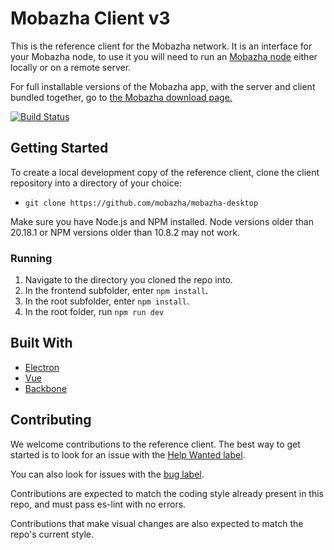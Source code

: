 # Mobazha Client v3

This is the reference client for the Mobazha network. It is an interface for your Mobazha node, to use it you will need to run an [Mobazha node](https://github.com/mobazha/mobazha-go) either locally or on a remote server.

For full installable versions of the Mobazha app, with the server and client bundled together, go to [the Mobazha download page.](https://www.mobazha.org/download/)

[![Build Status](https://travis-ci.org/Mobazha/mobazha-desktop.svg?branch=master)](https://travis-ci.org/Mobazha/mobazha-desktop)

## Getting Started

To create a local development copy of the reference client, clone the client repository into a directory of your choice:
- `git clone https://github.com/mobazha/mobazha-desktop`

Make sure you have Node.js and NPM installed. Node versions older than 20.18.1 or NPM versions older than 10.8.2 may not work.


### Running

1. Navigate to the directory you cloned the repo into.
2. In the frontend subfolder, enter `npm install`.
3. In the root subfolder, enter `npm install`.
4. In the root folder, run `npm run dev`


## Built With

* [Electron](https://electron.atom.io/)
* [Vue](https://vuejs.org/)
* [Backbone](http://backbonejs.org/)

## Contributing

We welcome contributions to the reference client. The best way to get started is to look for an issue with the [Help Wanted label](https://github.com/mobazha/mobazha-desktop/labels/help%20wanted).

You can also look for issues with the [bug label](https://github.com/mobazha/mobazha-desktop/labels/bug).

Contributions are expected to match the coding style already present in this repo, and must pass es-lint with no errors.

Contributions that make visual changes are also expected to match the repo's current style.
